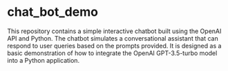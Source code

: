 # chat_bot_demo
This repository contains a simple interactive chatbot built using the OpenAI API and Python. The chatbot simulates a conversational assistant that can respond to user queries based on the prompts provided. It is designed as a basic demonstration of how to integrate the OpenAI GPT-3.5-turbo model into a Python application.
